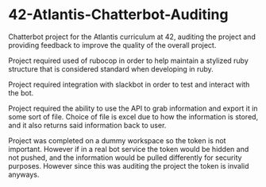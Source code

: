 # 42-Atlantis-Chatterbot-Auditing
Chatterbot project for the Atlantis curriculum at 42, auditing the project and providing feedback to improve the quality of the overall project. 


Project required used of rubocop in order to help maintain a stylized ruby structure that is considered standard when developing in ruby.

Project required integration with slackbot in order to test and interact with the bot.

Project required the ability to use the API to grab information and export it in some sort of file. Choice of file is excel due to how the information is stored, and it also returns said information back to user.


Project was completed on a dummy workspace so the token is not important. However if in a real bot service the token would be hidden and not pushed, and the information would be pulled differently for security purposes. However since this was auditing the project the token is invalid anyways.
